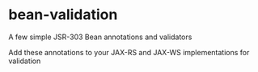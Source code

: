# bean-validation
A few simple JSR-303 Bean annotations and validators

Add these annotations to your JAX-RS and JAX-WS implementations for validation
